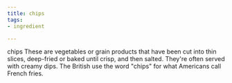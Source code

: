 ```yaml
---
title: chips
tags:
- ingredient

---
```

chips These are vegetables or grain products that have been cut into thin slices, deep-fried or baked until crisp, and then salted. They're often served with creamy dips. The British use the word "chips" for what Americans call French fries.
